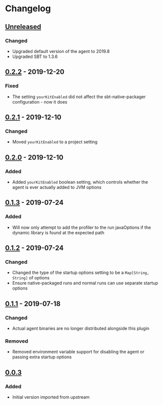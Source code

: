 # Changelog

<!-- Follow the guidelines at: https://keepachangelog.com/ -->

## [Unreleased]

### Changed

- Upgraded default version of the agent to 2019.8
- Upgraded SBT to 1.3.6

## [0.2.2] - 2019-12-20

### Fixed

- The setting `yourKitEnabled` did not affect the sbt-native-packager
  configuration - now it does

## [0.2.1] - 2019-12-10

### Changed

- Moved `yourKitEnabled` to a project setting

## [0.2.0] - 2019-12-10

### Added

- Added `yourKitEnabled` boolean setting, which controls whether the agent is ever
  actually added to JVM options

## [0.1.3] - 2019-07-24

### Added

- Will now only attempt to add the profiler to the run javaOptions if the dynamic
  library is found at the expected path

## [0.1.2] - 2019-07-24

### Changed

- Changed the type of the startup options setting to be a `Map[String, String]`
  of options
- Ensure native-packaged runs and normal runs can use separate startup options

## [0.1.1] - 2019-07-18

### Changed

- Actual agent binaries are no longer distributed alongside this plugin

### Removed

- Removed environment variable support for disabling the agent or passing extra
  startup options

## [0.0.3]

### Added

- Initial version imported from upstream

[Unreleased]: https://github.com/vital-software/sbt-update-lines/compare/v0.2.2...HEAD
[0.2.2]: https://github.com/vital-software/sbt-update-lines/compare/v0.2.1...v0.2.2
[0.2.1]: https://github.com/vital-software/sbt-update-lines/compare/v0.2.0...v0.2.1
[0.2.0]: https://github.com/vital-software/sbt-update-lines/compare/v0.1.3...v0.2.0
[0.1.3]: https://github.com/vital-software/sbt-update-lines/compare/v0.1.2...v0.1.3
[0.1.2]: https://github.com/vital-software/sbt-update-lines/compare/v0.1.1...v0.1.2
[0.1.1]: https://github.com/vital-software/sbt-update-lines/compare/v0.0.3...v0.1.1
[0.0.3]: https://github.com/vital-software/sbt-update-lines/releases/tag/v0.0.3
